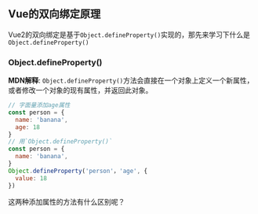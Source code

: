 ## Vue的双向绑定原理
Vue2的双向绑定是基于`Object.defineProperty()`实现的，那先来学习下什么是`Object.defineProperty()`  

### Object.defineProperty()
**MDN解释**: `Object.defineProperty()`方法会直接在一个对象上定义一个新属性，或者修改一个对象的现有属性，并返回此对象。 
```js
// 字面量添加age属性 
const person = {
  name: 'banana',
  age: 18
}
// 用`Object.defineProperty()`
const person = {
  name: 'banana',
}
Object.defineProperty('person'，'age', {
  value: 18
})
```
这两种添加属性的方法有什么区别呢？